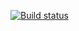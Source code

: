 [![Build status](https://ci.appveyor.com/api/projects/status/v81mmfaj6riwo8lo/branch/main?svg=true)](https://ci.appveyor.com/project/KomarovaN/bdd/branch/main)
